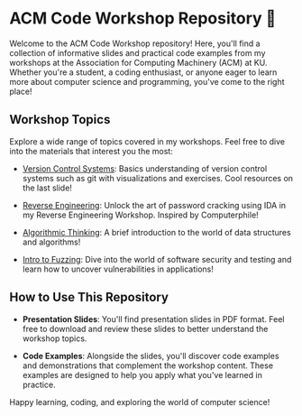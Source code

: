 # ACM Code Workshop Repository 🚀

Welcome to the ACM Code Workshop repository! Here, you'll find a collection of informative slides and practical code examples from my workshops at the Association for Computing Machinery (ACM) at KU. Whether you're a student, a coding enthusiast, or anyone eager to learn more about computer science and programming, you've come to the right place!

## Workshop Topics

Explore a wide range of topics covered in my workshops. Feel free to dive into the materials that interest you the most:

- [Version Control Systems](./workshop-title-1): Basics understanding of version control systems such as git with visualizations and exercises. Cool resources on the last slide!

- [Reverse Engineering](./workshop-title-2): Unlock the art of password cracking using IDA in my Reverse Engineering Workshop. Inspired by Computerphile!

- [Algorithmic Thinking](./workshop-title-3): A brief introduction to the world of data structures and algorithms!

- [Intro to Fuzzing](./workshop-title-4): Dive into the world of software security and testing and learn how to uncover vulnerabilities in applications!

## How to Use This Repository

- **Presentation Slides**: You'll find presentation slides in PDF format. Feel free to download and review these slides to better understand the workshop topics.

- **Code Examples**: Alongside the slides, you'll discover code examples and demonstrations that complement the workshop content. These examples are designed to help you apply what you've learned in practice.


Happy learning, coding, and exploring the world of computer science!
